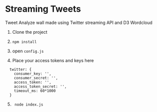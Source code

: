 # Streaming Tweets
Tweet Analyze wall made using Twitter streaming API and D3 Wordcloud

1. Clone the project 

2. <code>npm install</code>

3. open <code>config.js</code>

4. Place your access tokens and keys here

```
  twitter: {
    consumer_key: '',
    consumer_secret: '',
    access_token: '',
    access_token_secret: '',
    timeout_ms: 60*1000
  }
```

5. <code> node index.js </code>
